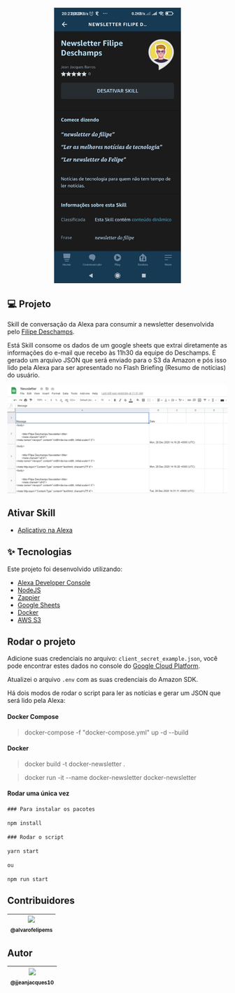 <p align="center">
    <img src="https://raw.githubusercontent.com/jjeanjacques10/alexa-newsletter/main/screenshots/appAlexa.jpeg" width="290">
</p>

## 💻 Projeto

Skill de conversação da Alexa para consumir a newsletter desenvolvida pelo [Filipe Deschamps](https://github.com/filipedeschamps).  

Está Skill consome os dados de um google sheets que extrai diretamente as informações do e-mail que recebo às 11h30 da equipe do Deschamps. É gerado um arquivo JSON que será enviado para o S3 da Amazon e pós isso lido pela Alexa para ser apresentado no Flash Briefing (Resumo de notícias) do usuário.

<p align="center">
    <img src="https://raw.githubusercontent.com/jjeanjacques10/alexa-newsletter/main/screenshots/newsletter_sheets.jpg" width="750">
</p>

## Ativar Skill

- [Aplicativo na Alexa](https://skills-store.amazon.com.br/deeplink/dp/B08RG61BPD?deviceType=app&share&refSuffix=ss_copy)

## :sparkles: Tecnologias

Este projeto foi desenvolvido utilizando:

- [Alexa Developer Console](https://developer.amazon.com/)
- [NodeJS](https://dart.dev/)
- [Zappier](https://zapier.com/)
- [Google Sheets](https://theoephraim.github.io/node-google-spreadsheet)
- [Docker](https://www.docker.com/)
- [AWS S3](https://aws.amazon.com/s3/)

## Rodar o projeto

Adicione suas credenciais no arquivo: `client_secret_example.json`, você pode encontrar estes dados no console do [Google Cloud Platform](console.developers.google.com).

Atualizei o arquivo `.env` com as suas credenciais do Amazon SDK.

Há dois modos de rodar o script para ler as notícias e gerar um JSON que será lido pela Alexa:

#### Docker Compose

> docker-compose -f "docker-compose.yml" up -d --build

#### Docker

> docker build -t docker-newsletter .

> docker run -it --name docker-newsletter docker-newsletter

#### Rodar uma única vez
```
### Para instalar os pacotes

npm install

### Rodar o script

yarn start

ou

npm run start
```

## Contribuidores

| [<img src="https://avatars3.githubusercontent.com/u/4182816?s=460&v=4" width=115><br><sub>@alvarofelipems</sub>](https://github.com/alvarofelipems) |
| :---: |

## Autor

| [<img src="https://avatars3.githubusercontent.com/u/32225403?s=460&v=4" width=115><br><sub>@jjeanjacques10</sub>](https://github.com/jjeanjacques10) |
| :---: |
